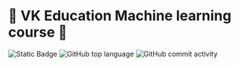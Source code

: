  
# 🔵 VK Education Machine learning course 🔵
![Static Badge](https://img.shields.io/badge/VK_Technopark_ML-Semester_1-blue)
![GitHub top language](https://img.shields.io/github/languages/top/MadMaxxx03/VK_Technopark_ML_Semester_1)
![GitHub commit activity](https://img.shields.io/github/commit-activity/y/MadMaxxx03/VK_Technopark_ML_Semester_1)
